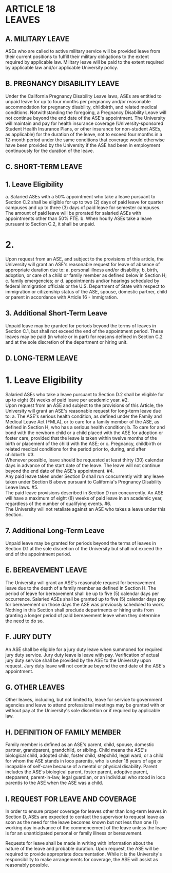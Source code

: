 # ARTICLE 18 <br> LEAVES 

## A. MILITARY LEAVE

ASEs who are called to active military service will be provided leave from their current positions to fulfill their military obligations to the extent required by applicable law. Military leave will be paid to the extent required by applicable law and/or applicable University policy.

## B. PREGNANCY DISABILITY LEAVE

Under the California Pregnancy Disability Leave laws, ASEs are entitled to unpaid leave for up to four months per pregnancy and/or reasonable accommodation for pregnancy disability, childbirth, and related medical conditions. Notwithstanding the foregoing, a Pregnancy Disability Leave will not continue beyond the end date of the ASE's appointment. The University will maintain and pay for health insurance coverage (University-sponsored Student Health Insurance Plans, or other insurance for non-student ASEs, as applicable) for the duration of the leave, not to exceed four months in a 12-month period under the same conditions that coverage would otherwise have been provided by the University if the ASE had been in employment continuously for the duration of the leave.

## C. SHORT-TERM LEAVE

## 1. Leave Eligibility

a. Salaried ASEs with a $50 \%$ appointment who take a leave pursuant to Section C.2 shall be eligible for up to two (2) days of paid leave for quarter campuses and up to three (3) days of paid leave for semester campuses. The amount of paid leave will be prorated for salaried ASEs with appointments other than $50 \%$ FTE.
b. When hourly ASEs take a leave pursuant to Section C.2, it shall be unpaid.
# 2. 
Upon request from an ASE, and subject to the provisions of this article, the University will grant an ASE's reasonable request for leave of absence of appropriate duration due to:
a. personal illness and/or disability;
b. birth, adoption, or care of a child or family member as defined below in Section H;
c. family emergencies; or
d. appointments and/or hearings scheduled by federal immigration officials or the U.S. Department of State with respect to immigration or citizenship status of the ASE, spouse, domestic partner, child or parent in accordance with Article 16 - Immigration.

## 3. Additional Short-Term Leave

Unpaid leave may be granted for periods beyond the terms of leaves in Section C.1, but shall not exceed the end of the appointment period. These leaves may be paid (in whole or in part) for reasons defined in Section C.2 and at the sole discretion of the department or hiring unit.

## D. LONG-TERM LEAVE

# 1. Leave Eligibility

Salaried ASEs who take a leave pursuant to Section D.2 shall be eligible for up to eight (8) weeks of paid leave per academic year.
#2.  
Upon request from an ASE and subject to the provisions of this Article, the University will grant an ASE's reasonable request for long-term leave due to:
a. The ASE's serious health condition, as defined under the Family and Medical Leave Act (FMLA), or to care for a family member of the ASE, as defined in Section H, who has a serious health condition;
b. To care for and bond with the newborn child or a child placed with the ASE for adoption or foster care, provided that the leave is taken within twelve months of the birth or placement of the child with the ASE; or
c. Pregnancy, childbirth or related medical conditions for the period prior to, during, and after childbirth.
#3.  
Whenever possible, leave should be requested at least thirty (30) calendar days in advance of the start date of the leave. The leave will not continue beyond the end date of the ASE's appointment.
#4.  
Any paid leave taken under Section D shall run concurrently with any leave taken under Section B above pursuant to California's Pregnancy Disability Leave laws.
#5.  
The paid leave provisions described in Section D run concurrently. An ASE will have a maximum of eight (8) weeks of paid leave in an academic year, regardless of the number of qualifying events.
#6.  
The University will not retaliate against an ASE who takes a leave under this Section.

## 7. Additional Long-Term Leave

Unpaid leave may be granted for periods beyond the terms of leaves in Section D.1 at the sole discretion of the University but shall not exceed the end of the appointment period.

## E. BEREAVEMENT LEAVE

The University will grant an ASE's reasonable request for bereavement leave due to the death of a family member as defined in Section H. The period of leave for bereavement shall be up to five (5) calendar days per occurrence. Salaried ASEs shall be granted up to five (5) calendar days pay for bereavement on those days the ASE was previously scheduled to work. Nothing in this Section shall preclude departments or hiring units from granting a longer period of paid bereavement leave when they determine the need to do so.

## F. JURY DUTY

An ASE shall be eligible for a jury duty leave when summoned for required jury duty service. Jury duty leave is leave with pay. Verification of actual jury duty service shall be provided by the ASE to the University upon request. Jury duty leave will not continue beyond the end date of the ASE's appointment.

## G. OTHER LEAVES

Other leaves, including, but not limited to, leave for service to government agencies and leave to attend professional meetings may be granted with or without pay at the University's sole discretion or if required by applicable law.

## H. DEFINITION OF FAMILY MEMBER

Family member is defined as an ASE's parent, child, spouse, domestic partner, grandparent, grandchild, or sibling. Child means the ASE's biological child, adopted child, foster child, stepchild, legal ward, or a child for whom the ASE stands in loco parentis, who is under 18 years of age or incapable of self-care because of a mental or physical disability. Parent includes the ASE's biological parent, foster parent, adoptive parent, stepparent, parent-in-law, legal guardian, or an individual who stood in loco parentis to the ASE when the ASE was a child.

## I. REQUEST FOR LEAVE AND COVERAGE

In order to ensure proper coverage for leaves other than long-term leaves in Section D, ASEs are expected to contact the supervisor to request leave as soon as the need for the leave becomes known but not less than one (1) working day in advance of the commencement of the leave unless the leave is for an unanticipated personal or family illness or bereavement.

Requests for leave shall be made in writing with information about the nature of the leave and probable duration. Upon request, the ASE will be required to provide appropriate documentation. While it is the University's responsibility to make arrangements for coverage, the ASE will assist as reasonably possible.

